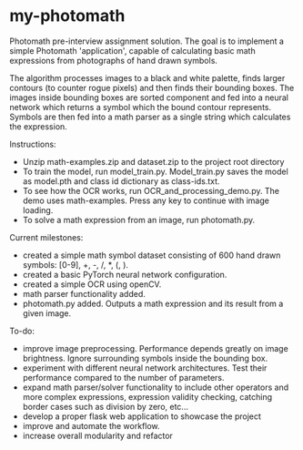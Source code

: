 # my-photomath

Photomath pre-interview assignment solution. The goal is to implement a simple Photomath 'application', capable of calculating basic math expressions from photographs of hand drawn symbols. 

The algorithm processes images to a black and white palette, finds larger contours (to counter rogue pixels) and then finds their bounding boxes. The images inside bounding boxes are sorted component and fed into a neural network which returns a symbol which the bound contour represents. Symbols are then fed into a math parser as a single string which calculates the expression. 

Instructions:
- Unzip math-examples.zip and dataset.zip to the project root directory
- To train the model, run model_train.py. Model_train.py saves the model as model.pth and class id dictionary as class-ids.txt.
- To see how the OCR works, run OCR_and_processing_demo.py. The demo uses math-examples. Press any key to continue with image loading.
- To solve a math expression from an image, run photomath.py.


Current milestones:
- created a simple math symbol dataset consisting of 600 hand drawn symbols: [0-9], +, -, /, *, (, ).
- created a basic PyTorch neural network configuration. 
- created a simple OCR using openCV.
- math parser functionality added.
- photomath.py added. Outputs a math expression and its result from a given image.


To-do: 
- improve image preprocessing. Performance depends greatly on image brightness. Ignore surrounding symbols inside the bounding box.
- experiment with different neural network architectures. Test their performance compared to the number of parameters.
- expand math parser/solver functionality to include other operators and more complex expressions, expression validity checking,
  catching border cases such as division by zero, etc... 
- develop a proper flask web application to showcase the project
- improve and automate the workflow.
- increase overall modularity and refactor

